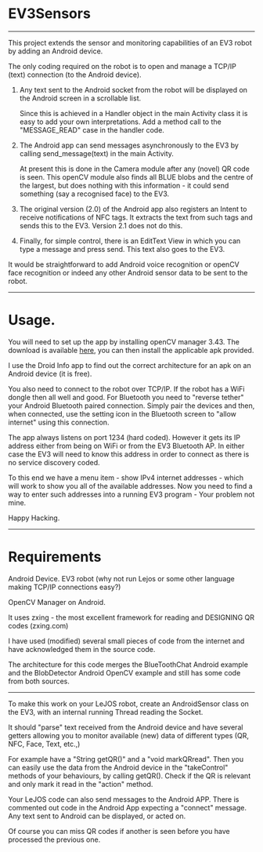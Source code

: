 # EV3Sensors
***

This project extends the sensor and monitoring capabilities of an EV3 robot by adding an Android device.

The only coding required on the robot is to open and manage a TCP/IP (text) connection (to the Android device).

1. Any text sent to the Android socket from the robot will be displayed on the Android screen in a scrollable list.

    Since this is achieved in a Handler object in the main Activity class it is easy to add your own interpretations.  Add a method call to the "MESSAGE_READ" case in the handler code.

2. The Android app can send messages asynchronously to the EV3 by calling send_message(text) in the main Activity.

   At present this is done in the Camera module after any (novel) QR code is seen.  This openCV module also finds all BLUE blobs and the centre of the largest, but does nothing with this information - it could send something (say a recognised face) to the EV3.

3. The original version (2.0) of the Android app also registers an Intent to receive notifications of NFC tags.  It extracts the text from such tags and sends this to the EV3.  Version 2.1 does not do this.

4. Finally, for simple control, there is an EditText View in which you can type a message and press send.  This text also goes to the EV3.

It would be straightforward to add Android voice recognition or openCV face recognition or indeed any other Android sensor data to be sent to the robot.

***

# Usage.

You will need to set up the app by installing openCV manager 3.43. The download is available [here](https://sourceforge.net/projects/opencvlibrary/files/opencv-android/3.4.3/), you can then install the applicable apk provided.

I use the Droid Info app to find out the correct architecture for an apk on an Android device (it is free).

You also need to connect to the robot over TCP/IP.  If the robot has a WiFi dongle then all well and good.  For Bluetooth you need to "reverse tether" your Android Bluetooth paired connection.  Simply pair the devices and then, when connected, use the setting icon in the Bluetooth screen to "allow internet" using this connection.

The app always listens on port 1234 (hard coded).  However it gets its IP address either from being on WiFi or from the EV3 Bluetooth AP.  In either case the EV3 will need to know this address in order to connect as there is no service discovery coded.

To this end we have a menu item - show IPv4 internet addresses - which will work to show you all of the available addresses.  Now you need to find a way to enter such addresses into a running EV3 program - Your problem not mine.

Happy Hacking.

***

# Requirements

Android Device.  EV3 robot (why not run Lejos or some other language making TCP/IP connections easy?)

OpenCV Manager on Android.

It uses zxing - the most excellent framework for reading and DESIGNING QR codes (zxing.com)

I have used (modified) several small pieces of code from the internet and have acknowledged them in the source code.

The architecture for this code merges the BlueToothChat Android example and the BlobDetector Android OpenCV example and still has some code from both sources.

---

To make this work on your LeJOS robot, create an AndroidSensor class on the EV3, with an internal running Thread reading the Socket.  

It should "parse" text received from the Android device and have several getters allowing you to monitor available (new) data of different types (QR, NFC, Face, Text, etc.,)

For example have a "String getQR()" and a "void markQRread".  Then you can easily use the data from the Android device in the "takeControl" methods of your behaviours, by calling getQR(). Check if the QR is relevant and only mark it read in the "action" method.

Your LeJOS code can also send messages to the Android APP.  There is commented out code in the Android App expecting a "connect" message.  Any text sent to Android can be displayed, or acted on.

Of course you can miss QR codes if another is seen before you have processed the previous one.
